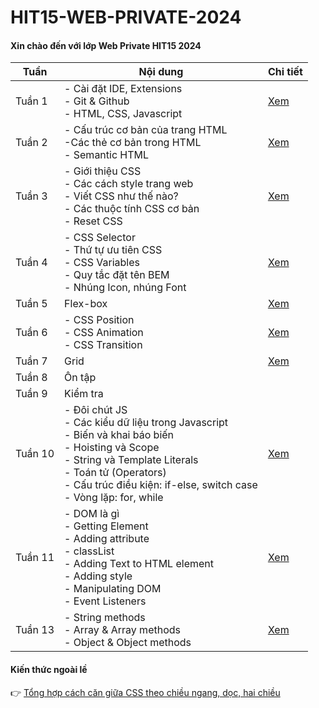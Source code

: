 # HIT15-WEB-PRIVATE-2024

#### Xin chào đến với lớp Web Private HIT15 2024

| Tuần    | Nội dung                                                                                                                                                                                                                                  | Chi tiết                             |
| ------- | ----------------------------------------------------------------------------------------------------------------------------------------------------------------------------------------------------------------------------------------- | ------------------------------------ |
| Tuần 1  | - Cài đặt IDE, Extensions<br>- Git & Github<br>- HTML, CSS, Javascript                                                                                                                                                                    | [Xem](./week-1/README.html)          |
| Tuần 2  | - Cấu trúc cơ bản của trang HTML<br>-Các thẻ cơ bản trong HTML<br>- Semantic HTML                                                                                                                                                         | [Xem](./week-2/README.html)          |
| Tuần 3  | - Giới thiệu CSS<br>- Các cách style trang web<br>- Viết CSS như thế nào?<br>- Các thuộc tính CSS cơ bản <br>- Reset CSS                                                                                                                  | [Xem](<[Xem](./week-3/README.html)>) |
| Tuần 4  | - CSS Selector<br>- Thứ tự ưu tiên CSS<br>- CSS Variables<br>- Quy tắc đặt tên BEM <br>- Nhúng Icon, nhúng Font                                                                                                                           | [Xem](<[Xem](./week-4/README.html)>) |
| Tuần 5  | Flex-box                                                                                                                                                                                                                                  | [Xem](<[Xem](./week-5/README.html)>) |
| Tuần 6  | - CSS Position<br>- CSS Animation<br>- CSS Transition                                                                                                                                                                                     | [Xem](<[Xem](./week-6/README.html)>) |
| Tuần 7  | Grid                                                                                                                                                                                                                                      | [Xem](<[Xem](./week-7/README.html)>) |
| Tuần 8  | Ôn tập                                                                                                                                                                                                                                    |                                      |
| Tuần 9  | Kiểm tra                                                                                                                                                                                                                                  |                                      |
| Tuần 10 | - Đôi chút JS<br>- Các kiểu dữ liệu trong Javascript <br>- Biến và khai báo biến<br>- Hoisting và Scope<br>- String và Template Literals<br>- Toán tử (Operators)<br>- Cấu trúc điều kiện: if-else, switch case<br>- Vòng lặp: for, while | [Xem](./week-10/README.html)         |
| Tuần 11 | - DOM là gì<br>- Getting Element<br>- Adding attribute<br>- classList<br>- Adding Text to HTML element<br>- Adding style<br>- Manipulating DOM<br>- Event Listeners                                                                       | [Xem](./week-11/README.html)         |
| Tuần 13 | - String methods<br>- Array & Array methods<br>- Object & Object methods                                                                                                                                                                  | [Xem](./week-13/README.html)         |

#### Kiến thức ngoài lề

👉 [Tổng hợp cách căn giữa CSS theo chiều ngang, dọc, hai chiều](https://vietnix.vn/can-giua-css/)
